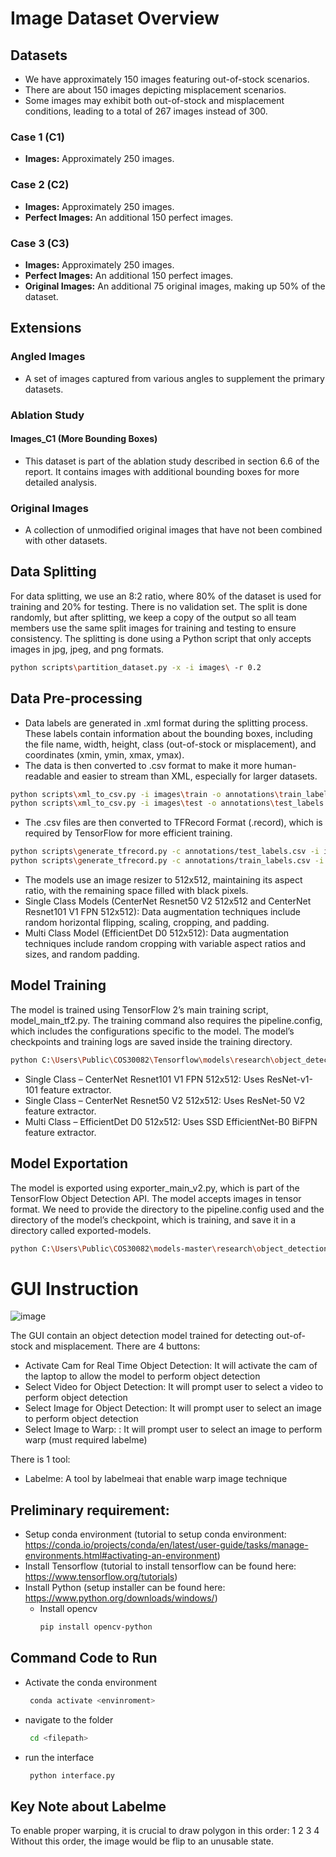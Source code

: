 # Image Dataset Overview

## Datasets

- We have approximately 150 images featuring out-of-stock scenarios.
- There are about 150 images depicting misplacement scenarios.
- Some images may exhibit both out-of-stock and misplacement conditions, leading to a total of 267 images instead of 300.

### Case 1 (C1)
- **Images:** Approximately 250 images.

### Case 2 (C2)
- **Images:** Approximately 250 images.
- **Perfect Images:** An additional 150 perfect images.

### Case 3 (C3)
- **Images:** Approximately 250 images.
- **Perfect Images:** An additional 150 perfect images.
- **Original Images:** An additional 75 original images, making up 50% of the dataset.

## Extensions

### Angled Images
- A set of images captured from various angles to supplement the primary datasets.

### Ablation Study

#### Images_C1 (More Bounding Boxes)
- This dataset is part of the ablation study described in section 6.6 of the report. It contains images with additional bounding boxes for more detailed analysis.

### Original Images
- A collection of unmodified original images that have not been combined with other datasets.

## Data Splitting

For data splitting, we use an 8:2 ratio, where 80% of the dataset is used for training and 20% for testing. There is no validation set. The split is done randomly, but after splitting, we keep a copy of the output so all team members use the same split images for training and testing to ensure consistency. The splitting is done using a Python script that only accepts images in jpg, jpeg, and png formats.

```bash
python scripts\partition_dataset.py -x -i images\ -r 0.2
```

## Data Pre-processing

- Data labels are generated in .xml format during the splitting process. These labels contain information about the bounding boxes, including the file name, width, height, class (out-of-stock or misplacement), and coordinates (xmin, ymin, xmax, ymax).
- The data is then converted to .csv format to make it more human-readable and easier to stream than XML, especially for larger datasets.

```bash
python scripts\xml_to_csv.py -i images\train -o annotations\train_labels.csv
python scripts\xml_to_csv.py -i images\test -o annotations\test_labels.csv
```

- The .csv files are then converted to TFRecord Format (.record), which is required by TensorFlow for more efficient training.

```bash
python scripts\generate_tfrecord.py -c annotations/test_labels.csv -i images/test -x images/test -o annotations/test.tfrecord -l annotations/label_map.pbtxt
python scripts\generate_tfrecord.py -c annotations/train_labels.csv -i images/train -x images/train -o annotations/train.tfrecord -l annotations/label_map.pbtxt
```

- The models use an image resizer to 512x512, maintaining its aspect ratio, with the remaining space filled with black pixels.
- Single Class Models (CenterNet Resnet50 V2 512x512 and CenterNet Resnet101 V1 FPN 512x512): Data augmentation techniques include random horizontal flipping, scaling, cropping, and padding.
- Multi Class Model (EfficientDet D0 512x512): Data augmentation techniques include random cropping with variable aspect ratios and sizes, and random padding.

## Model Training

The model is trained using TensorFlow 2’s main training script, model_main_tf2.py. The training command also requires the pipeline.config, which includes the configurations specific to the model. The model’s checkpoints and training logs are saved inside the training directory.

```bash
python C:\Users\Public\COS30082\Tensorflow\models\research\object_detection\model_main_tf2.py --pipeline_config_path="models\[model name]\pipeline.config" --model_dir="training" –alsologtostderr
```

- Single Class – CenterNet Resnet101 V1 FPN 512x512: Uses ResNet-v1-101 feature extractor.
- Single Class – CenterNet Resnet50 V2 512x512: Uses ResNet-50 V2 feature extractor.
- Multi Class – EfficientDet D0 512x512: Uses SSD EfficientNet-B0 BiFPN feature extractor.

## Model Exportation

The model is exported using exporter_main_v2.py, which is part of the TensorFlow Object Detection API. The model accepts images in tensor format. We need to provide the directory to the pipeline.config used and the directory of the model’s checkpoint, which is training, and save it in a directory called exported-models.
```bash
python C:\Users\Public\COS30082\models-master\research\object_detection\exporter_main_v2.py --input_type image_tensor --pipeline_config_path="models\[model name]\pipeline.config" --trained_checkpoint_dir="training" --output_directory="exported-models"
```



# GUI Instruction

![image](https://github.com/Pinkslushie/COS30018_GROUP_ASSIGNMENT/assets/133955496/b5d8146a-a63f-436b-b53b-4f9acf54aa9c)

The GUI contain an object detection model trained for detecting out-of-stock and misplacement. 
There are 4 buttons:
- Activate Cam for Real Time Object Detection: It will activate the cam of the laptop to allow the model to perform object detection
- Select Video for Object Detection: It will prompt user to select a video to perform object detection
- Select Image for Object Detection: It will prompt user to select an image to perform object detection
- Select Image to Warp: : It will prompt user to select an image to perform warp (must required labelme)
  
There is 1 tool:
- Labelme: A tool by labelmeai that enable warp image technique

## Preliminary requirement:
- Setup conda environment (tutorial to setup conda environment: https://conda.io/projects/conda/en/latest/user-guide/tasks/manage-environments.html#activating-an-environment)
- Install Tensorflow (tutorial to install tensorflow can be found here: https://www.tensorflow.org/tutorials)
- Install Python (setup installer can be found here: https://www.python.org/downloads/windows/)
  - Install opencv
    ```bash
    pip install opencv-python
    ```

## Command Code to Run
- Activate the conda environment
   ```bash
    conda activate <envinroment>
    ```
- navigate to the folder
   ```bash
    cd <filepath>
    ```
- run the interface
   ```bash
    python interface.py
    ```

## Key Note about Labelme
To enable proper warping, it is crucial to draw polygon in this order:
        1 2
        3 4
Without this order, the image would be flip to an unusable state.

